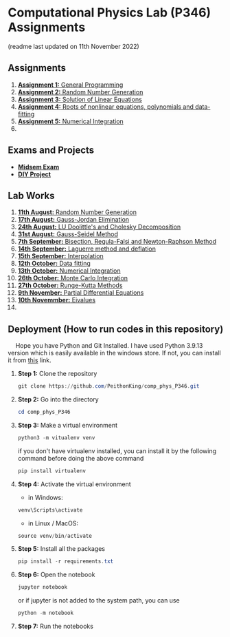 # Computational Physics Lab (P346) Assignments

(readme last updated on 11th November 2022)

## Assignments

1. [**Assignment 1:** General Programming](1.assign1_gen.ipynb)
2. [**Assignment 2:** Random Number Generation](2.assign2_rand.ipynb)
3. [**Assignment 3:** Solution of Linear Equations](3.assign3_lineq.ipynb)
4. [**Assignment 4:** Roots of nonlinear equations, polynomials and data-fitting](4.assign4_rootfit.ipynb)
5. [**Assignment 5:** Numerical Integration](5.assign5_integ.ipynb)
6.

## Exams and Projects

- [**Midsem Exam**](midsem.ipynb)
- [**DIY Project**](DIY.ipynb)

## Lab Works

1. [**11th August:** Random Number Generation](lab_11_08.ipynb)
2. [**17th August:** Gauss-Jordan Elimination](lab_17_08.ipynb)
3. [**24th August:** LU Doolittle's and Cholesky Decomposition](lab_24_08.ipynb)
4. [**31st August:** Gauss-Seidel Method](lab_31_08.ipynb)
5. [**7th September:** Bisection, Regula-Falsi and Newton-Raphson Method](lab_07_09.ipynb)
6. [**14th September:** Laguerre method and deflation](lab_14_09.ipynb)
7. [**15th September:** Interpolation](lab_15_09.ipynb)
8. [**12th October:** Data fitting](lab_12_10.ipynb)
9. [**13th October:** Numerical Integration](lab_13_10.ipynb)
10. [**26th October:** Monte Carlo Integration](lab_26_10.ipynb)
11. [**27th October:** Runge-Kutta Methods](lab_27_10.ipynb)
12. [**9th November:** Partial Differential Equations](lab_9_11.ipynb)
13. [**10th Novemmber:** Eivalues](lab_10_11.ipynb)
12.

## Deployment (How to run codes in this repository)

&emsp; Hope you have Python and Git Installed. I have used Python 3.9.13 version which is easily available in the windows store. If not, you can install it from [this](https://www.python.org/downloads/release/python-390/) link.

1. **Step 1:** Clone the repository

    ```powershell
    git clone https://github.com/PeithonKing/comp_phys_P346.git
    ```

2. **Step 2:** Go into the directory

    ```powershell
    cd comp_phys_P346
    ```

3. **Step 3:** Make a virtual environment

    ```powershell
    python3 -m vitualenv venv
    ```

    if you don't have virtualenv installed, you can install it by the following command before doing the above command

    ```powershell
    pip install virtualenv
    ```

4. **Step 4:** Activate the virtual environment
    - in Windows:

    ```powershell
    venv\Scripts\activate
    ```

    - in Linux / MacOS:

    ```powershell
    source venv/bin/activate
    ```

5. **Step 5:** Install all the packages

    ```powershell
    pip install -r requirements.txt
    ```

6. **Step 6:** Open the notebook

    ```powershell
    jupyter notebook
    ```

    or if jupyter is not added to the system path, you can use

    ```powershell
    python -m notebook
    ```

7. **Step 7:** Run the notebooks
